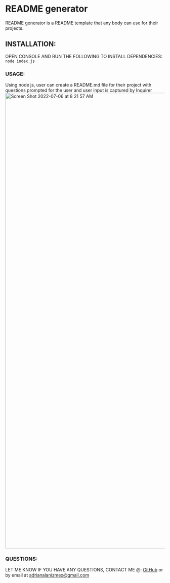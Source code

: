 # README generator
  README generator is a README template that any body can use for their projects.
  
  ## INSTALLATION:
  OPEN CONSOLE AND RUN THE FOLLOWING TO INSTALL DEPENDENCIES:
  ```node index.js ```
  ### USAGE:
  Using node js, user can create a README.md file for their project with questions prompted for the user
  and user input is captured by Inquirer
  <img width="1440" alt="Screen Shot 2022-07-06 at 8 21 57 AM" src="https://user-images.githubusercontent.com/101302483/177561593-eed92109-8d44-4059-8a06-b1e0fc9ab4bb.png">
  ### QUESTIONS:
  LET ME KNOW IF YOU HAVE ANY QUESTIONS, CONTACT ME @:
  [GitHub](https://github.com/Poison512) or 
  by email at adrianalanizmex@gmail.com
